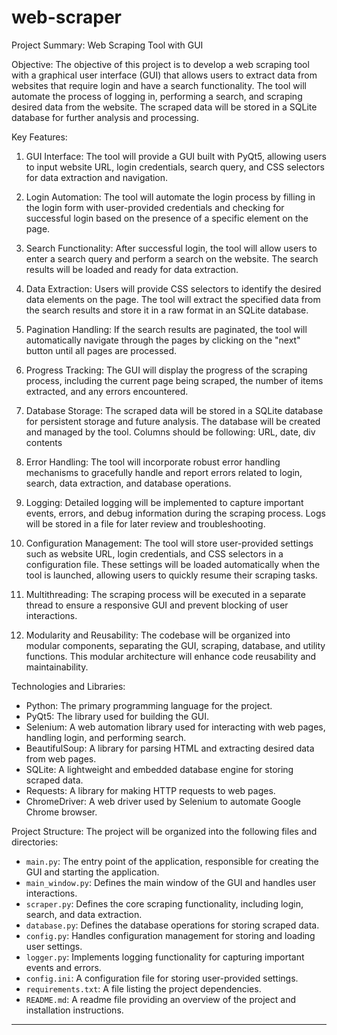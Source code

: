 # web-scraper

Project Summary: Web Scraping Tool with GUI

Objective:
The objective of this project is to develop a web scraping tool with a graphical user interface (GUI) that allows users to extract data from websites that require login and have a search functionality. The tool will automate the process of logging in, performing a search, and scraping desired data from the website. The scraped data will be stored in a SQLite database for further analysis and processing.

Key Features:
1. GUI Interface: The tool will provide a GUI built with PyQt5, allowing users to input website URL, login credentials, search query, and CSS selectors for data extraction and navigation.

2. Login Automation: The tool will automate the login process by filling in the login form with user-provided credentials and checking for successful login based on the presence of a specific element on the page.

3. Search Functionality: After successful login, the tool will allow users to enter a search query and perform a search on the website. The search results will be loaded and ready for data extraction.

4. Data Extraction: Users will provide CSS selectors to identify the desired data elements on the page. The tool will extract the specified data from the search results and store it in a raw format in an SQLite database. 

5. Pagination Handling: If the search results are paginated, the tool will automatically navigate through the pages by clicking on the "next" button until all pages are processed.

6. Progress Tracking: The GUI will display the progress of the scraping process, including the current page being scraped, the number of items extracted, and any errors encountered.

7. Database Storage: The scraped data will be stored in a SQLite database for persistent storage and future analysis. The database will be created and managed by the tool. Columns should be following: URL, date, div contents

8. Error Handling: The tool will incorporate robust error handling mechanisms to gracefully handle and report errors related to login, search, data extraction, and database operations.

9. Logging: Detailed logging will be implemented to capture important events, errors, and debug information during the scraping process. Logs will be stored in a file for later review and troubleshooting.

10. Configuration Management: The tool will store user-provided settings such as website URL, login credentials, and CSS selectors in a configuration file. These settings will be loaded automatically when the tool is launched, allowing users to quickly resume their scraping tasks.

11. Multithreading: The scraping process will be executed in a separate thread to ensure a responsive GUI and prevent blocking of user interactions.

12. Modularity and Reusability: The codebase will be organized into modular components, separating the GUI, scraping, database, and utility functions. This modular architecture will enhance code reusability and maintainability.

Technologies and Libraries:
- Python: The primary programming language for the project.
- PyQt5: The library used for building the GUI.
- Selenium: A web automation library used for interacting with web pages, handling login, and performing search.
- BeautifulSoup: A library for parsing HTML and extracting desired data from web pages.
- SQLite: A lightweight and embedded database engine for storing scraped data.
- Requests: A library for making HTTP requests to web pages.
- ChromeDriver: A web driver used by Selenium to automate Google Chrome browser.

Project Structure:
The project will be organized into the following files and directories:
- `main.py`: The entry point of the application, responsible for creating the GUI and starting the application.
- `main_window.py`: Defines the main window of the GUI and handles user interactions.
- `scraper.py`: Defines the core scraping functionality, including login, search, and data extraction.
- `database.py`: Defines the database operations for storing scraped data.
- `config.py`: Handles configuration management for storing and loading user settings.
- `logger.py`: Implements logging functionality for capturing important events and errors.
- `config.ini`: A configuration file for storing user-provided settings.
- `requirements.txt`: A file listing the project dependencies.
- `README.md`: A readme file providing an overview of the project and installation instructions.


-----------------------------------------------------------------------------
